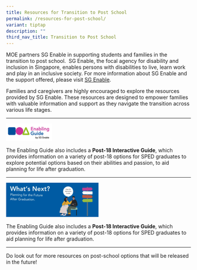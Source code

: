 ```yaml
---
title: Resources for Transition to Post School
permalink: /resources-for-post-school/
variant: tiptap
description: ""
third_nav_title: Transition to Post School
---
```

<p>MOE partners SG Enable in supporting students and families in the transition
to post school.&nbsp; SG Enable, the focal agency for disability and inclusion
in Singapore, enables persons with disabilities to live, learn work and
play in an inclusive society. For more information about SG Enable and
the support offered, please visit <a href="www.sgenable.sg" rel="noopener nofollow" target="_blank">SG Enable</a>.</p>
<p>Families and caregivers are highly encouraged to explore the resources
provided by SG Enable. These resources are designed to empower families
with valuable information and support as they navigate the transition across
various life stages.</p>
<hr>
<p></p><a class="isomer-image-wrapper" href="https://www.enablingguide.sg/"><img style="width: 25%;" height="auto" width="100%" alt="" src="/images/sge_enabling_guide.png"></a>
<p>The Enabling Guide also includes a&nbsp;<strong>Post-18 Interactive Guide</strong>,
which provides information on a variety of post-18 options for SPED graduates
to explore potential options based on their abilities and passion, to aid
planning for life after graduation.</p>
<hr>
<p></p><a class="isomer-image-wrapper" href="https://www.enablingguide.sg/disability-info/life-stages-transitions/post-18-interactive-guide"><img style="width: 50%;" height="auto" width="100%" alt="" src="/images/sge_post_18_interactive_guide.png"></a>
<p>The Enabling Guide also includes a&nbsp;<strong>Post-18 Interactive Guide</strong>,
which provides information on a variety of post-18 options for SPED graduates
to aid planning for life after graduation.</p>
<hr>
<p>Do look out for more resources on post-school options that will be released
in the future!</p>
<p></p>
<p></p>
<p></p>
<p></p>